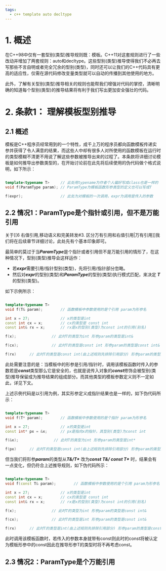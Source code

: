```yaml
---
tags:
  - c++ template auto decltype
---
```


# 1. 概述

在C++98中仅有一套型别(类型)推导规则既：模板。C++11对这套规则进行了一些改动并增加了两套规则：auto和decltype。这些型别(类型)推导使得我们不必再去写那些不言自明或者完全冗余的型别(类型)，同时还可以让我们的C++代码具有更高的适应性，仅需在源代码修改变量类型就可以自动的传播到其他使用的地方。

此外，了解有关型别(类型)推导相关的规则也能帮我们增强对代码的掌控，清晰明确的知道每个型别(类型)的推导结果将有利于我们写出更加安全强壮的代码。

# 2. 条款1： 理解模板型别推导

## 2.1 概述

模板是C++程序员经常用到的一个特性，成千上万的程序员都向函数模板传递实参并获得了令人满意的结果，而这些人中却有很多人对所使用的函数模板在运行时的类型模糊不清更不用说了解这些参数被推导出来的过程了。本条款将详细讨论模板是如何推导出参数类型的，在开始讨论前在此先将后续使用的伪代码做个格式说明，如下所示：

``` C++ 伪代码

template<typename T>     // 此处用typename为作者个人偏好写成class也是一样的
void f(ParamType param); // ParamType为模板函数形参类型的定义也可以写成T

f(expr);                 // 此处为对模板的一次调用，expr为调用是传入的参数

```

## 2.2 情况1：ParamType是个指针或引用，但不是万能引用

关于[[6 右值引用,移动语义和完美转发#3. 区分万有引用和右值引用|万有引用]]我们将在后续章节详细讨论，此处先有个基本印象即可。

最简单的莫过于当***ParamType***是个指针或者引用但不是万能引用的情形了，在这种情况下，型别(类型)推导会这样运作：

- 若***expr***需要引用/指针型别(类型)，先将引用/指针部分忽略。
- 然后对***expr***的型别(类型)和***ParamType***的型别(类型)执行模式匹配，来决定 ***T*** 的型别(类型)。

如下示例所示：

``` C++ 伪代码

template<typename T>     
void f(T& param);        // 函数模板中参数使用的是个引用 param为形参名

int x = 27;              // x的类型是int
const int cx = x;        // cx的类型是 const int
const int& rx = x;       // rx是x的型别(类型)为const int的引用(别名)

f(x);                // 此时T的类型为int 形参param的类型是int&

f(cx);               // 此时T的类型是const int 形参param的类型是const int&

f(rx)      // 此时T的类型是const int(由上述规则先排除引用部分) 形参param的类型是const int&

```

此处需要注意的是：当模板中的形参是引用/指针时，调用该模板函数时传入的参数若是***const***类型那么它是安全的，也就是说传入对象的***const***修饰会被型别(类型)推导保留成为推导结果的组成部分。而其他类型的模板参数定义则不一定如此，详见下文。

上述示例代码是以引用为例，其实形参定义成指针结果也是一样的，如下伪代码所示：

``` C++ 伪代码

template<typename T>     
void f(T* param);        // 函数模板中参数使用的是个指针 param为形参名

int x = 27;              // x的类型是int
const int* px = &x;      // px是指向x的指针，其型别(类型)为const int

f(&x);                // 此时T的类型为int 形参param的类型是int*

f(px)      // 此时T的类型是const int(由上述规则先排除引用部分) 形参param的类型是const int*

```

但当我们将形参***param***的类型从***T&/T\**** 改为***const T&/ const T\**** 时，结果会有一点变化，但仍符合上述推导规则，如下伪代码所示：

``` C++ 伪代码

template<typename T>     
void f(const T& param);        // 函数模板中参数使用的是个引用 param为形参名

int x = 27;              // x的类型是int
const int cx = x;        // cx的类型是 const int
const int& rx = x;       // rx是x的型别(类型)为const int的引用(别名)

f(x);                // 此时T的类型为int 形参param的类型是const int&

f(cx);               // 此时T的类型是int 形参param的类型是const int&

f(rx)      // 此时T的类型是int(由上述规则先排除引用部分) 形参param的类型是const int&

```

此时调用该模板函数时，若传入的参数本身就带有const则此时的const将被认定为模板形参中的const因此在推导形参T的类型时将不再考虑const。

## 2.3 情况2：ParamType是个万能引用

